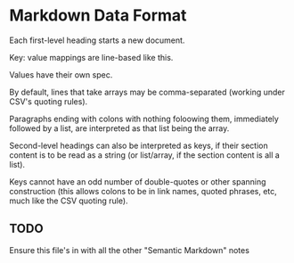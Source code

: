 # Markdown Data Format

Each first-level heading starts a new document.

Key: value mappings are line-based like this.

Values have their own spec.

By default, lines that take arrays may be comma-separated (working under CSV's quoting rules).

Paragraphs ending with colons with nothing foloowing them, immediately followed by a list, are interpreted as that list being the array.

Second-level headings can also be interpreted as keys, if their section content is to be read as a string (or list/array, if the section content is all a list).

Keys cannot have an odd number of double-quotes or other spanning construction (this allows colons to be in link names, quoted phrases, etc, much like the CSV quoting rule).

## TODO

Ensure this file's in with all the other "Semantic Markdown" notes
